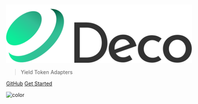 ![logo](_media/icon.svg ':size=300px')

> Yield Token Adapters

[GitHub](https://github.com/deco-protocol/deco-base)
[Get Started](overview.md "Overview")

![color](#f0f0f0)